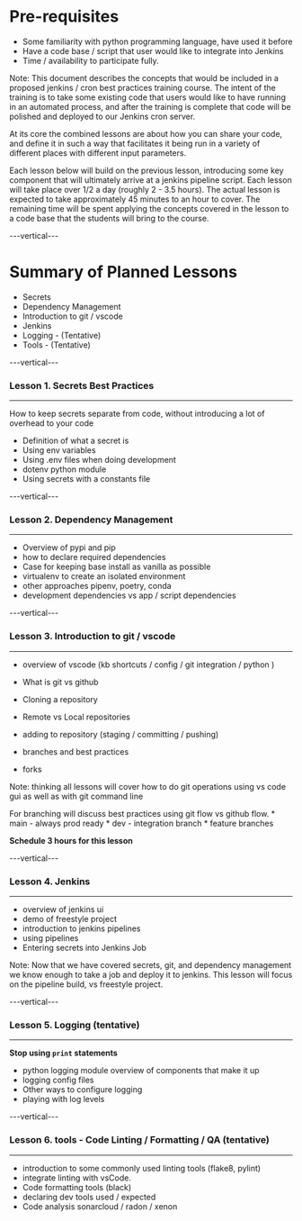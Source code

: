 # Pre-requisites

* Some familiarity with python programming language, have used it before
* Have a code base / script that user would like to integrate into Jenkins
* Time / availability to participate fully.

Note: This document describes the concepts that would be included in a proposed
jenkins / cron best practices training course.  The intent of the training is
to take some existing code that users would like to have running in an automated
process, and after the training is complete that code will be polished and
deployed to our Jenkins cron server.

At its core the combined lessons are about how you can share your code, and
define it in such a way that facilitates it being run in a variety of different
places with different input parameters.

Each lesson below will build on the previous lesson, introducing some key
component that will ultimately arrive at a jenkins pipeline script.  Each lesson
will take place over 1/2 a day (roughly 2 - 3.5 hours).  The actual lesson is
expected to take approximately 45 minutes to an hour  to cover.  The remaining
time will be spent applying the concepts covered in the lesson to a code base
that the students will bring to the course.


---vertical---

# Summary of Planned Lessons

* Secrets
* Dependency Management
* Introduction to git / vscode
* Jenkins
* Logging - (Tentative)
* Tools - (Tentative)

---vertical---

### **Lesson 1. Secrets Best Practices**
___

How to keep secrets separate from code, without introducing a lot of overhead
to your code

* Definition of what a secret is
* Using env variables
* Using .env files when doing development
* dotenv python module
* Using secrets with a constants file

---vertical---

### Lesson 2. Dependency Management
___

* Overview of pypi and pip
* how to declare required dependencies
* Case for keeping base install as vanilla as possible
* virtualenv to create an isolated environment
* other approaches pipenv, poetry, conda
* development dependencies vs app / script dependencies

---vertical---

### Lesson 3. Introduction to git / vscode
___

* overview of vscode (kb shortcuts / config / git integration / python )

* What is git vs github
* Cloning a repository
* Remote vs Local repositories
* adding to repository (staging / committing / pushing)
* branches and best practices
* forks


Note: thinking all lessons will cover how to do git operations using vs code gui
as well as with git command line

For branching will discuss best practices using git flow vs github flow.
    * main - always prod ready
    * dev - integration branch
    * feature branches

**Schedule 3 hours for this lesson**

---vertical---

### Lesson 4. Jenkins
___


* overview of jenkins ui
* demo of freestyle project
* introduction to jenkins pipelines
* using pipelines
* Entering secrets into Jenkins Job

Note: Now that we have covered secrets, git, and dependency management
we know enough to take a job and deploy it to jenkins.  This lesson will
focus on the pipeline build, vs freestyle project.

---vertical---

### Lesson 5. Logging (tentative)
___

**Stop using `print` statements**<!-- .element class="smallersize2left" -->

* python logging module overview of components that make it up
* logging config files
* Other ways to configure logging
* playing with log levels

---vertical---

### Lesson 6. tools - Code Linting / Formatting / QA (tentative)
___

* introduction to some commonly used linting tools (flake8, pylint)
* integrate linting with vsCode.
* Code formatting tools (black)
* declaring dev tools used / expected
* Code analysis sonarcloud / radon / xenon

